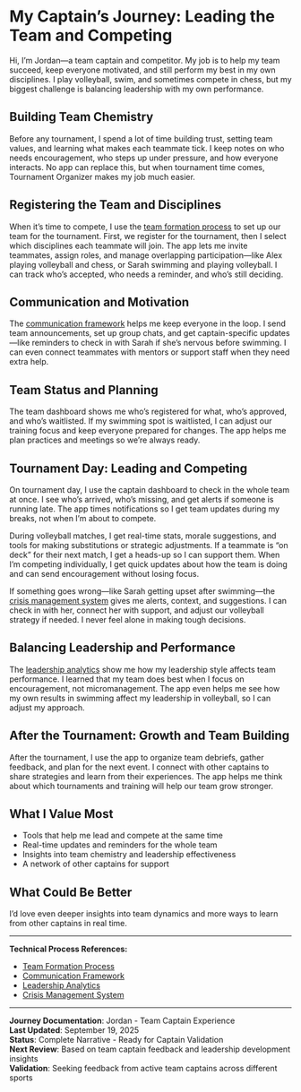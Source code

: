 
# My Captain’s Journey: Leading the Team and Competing

Hi, I’m Jordan—a team captain and competitor. My job is to help my team succeed, keep everyone motivated, and still perform my best in my own disciplines. I play volleyball, swim, and sometimes compete in chess, but my biggest challenge is balancing leadership with my own performance.

## Building Team Chemistry

Before any tournament, I spend a lot of time building trust, setting team values, and learning what makes each teammate tick. I keep notes on who needs encouragement, who steps up under pressure, and how everyone interacts. No app can replace this, but when tournament time comes, Tournament Organizer makes my job much easier.

## Registering the Team and Disciplines

When it’s time to compete, I use the [team formation process](../technical-processes/team-formation.md) to set up our team for the tournament. First, we register for the tournament, then I select which disciplines each teammate will join. The app lets me invite teammates, assign roles, and manage overlapping participation—like Alex playing volleyball and chess, or Sarah swimming and playing volleyball. I can track who’s accepted, who needs a reminder, and who’s still deciding.

## Communication and Motivation

The [communication framework](../technical-processes/communication-framework.md) helps me keep everyone in the loop. I send team announcements, set up group chats, and get captain-specific updates—like reminders to check in with Sarah if she’s nervous before swimming. I can even connect teammates with mentors or support staff when they need extra help.

## Team Status and Planning

The team dashboard shows me who’s registered for what, who’s approved, and who’s waitlisted. If my swimming spot is waitlisted, I can adjust our training focus and keep everyone prepared for changes. The app helps me plan practices and meetings so we’re always ready.

## Tournament Day: Leading and Competing

On tournament day, I use the captain dashboard to check in the whole team at once. I see who’s arrived, who’s missing, and get alerts if someone is running late. The app times notifications so I get team updates during my breaks, not when I’m about to compete.

During volleyball matches, I get real-time stats, morale suggestions, and tools for making substitutions or strategic adjustments. If a teammate is “on deck” for their next match, I get a heads-up so I can support them. When I’m competing individually, I get quick updates about how the team is doing and can send encouragement without losing focus.

If something goes wrong—like Sarah getting upset after swimming—the [crisis management system](../technical-processes/crisis-management.md) gives me alerts, context, and suggestions. I can check in with her, connect her with support, and adjust our volleyball strategy if needed. I never feel alone in making tough decisions.

## Balancing Leadership and Performance

The [leadership analytics](../technical-processes/leadership-analytics.md) show me how my leadership style affects team performance. I learned that my team does best when I focus on encouragement, not micromanagement. The app even helps me see how my own results in swimming affect my leadership in volleyball, so I can adjust my approach.

## After the Tournament: Growth and Team Building

After the tournament, I use the app to organize team debriefs, gather feedback, and plan for the next event. I connect with other captains to share strategies and learn from their experiences. The app helps me think about which tournaments and training will help our team grow stronger.

## What I Value Most

- Tools that help me lead and compete at the same time
- Real-time updates and reminders for the whole team
- Insights into team chemistry and leadership effectiveness
- A network of other captains for support

## What Could Be Better

I’d love even deeper insights into team dynamics and more ways to learn from other captains in real time.

---

**Technical Process References:**  
- [Team Formation Process](../technical-processes/team-formation.md)  
- [Communication Framework](../technical-processes/communication-framework.md)  
- [Leadership Analytics](../technical-processes/leadership-analytics.md)  
- [Crisis Management System](../technical-processes/crisis-management.md)  

---

**Journey Documentation**: Jordan - Team Captain Experience  
**Last Updated**: September 19, 2025  
**Status**: Complete Narrative - Ready for Captain Validation  
**Next Review**: Based on team captain feedback and leadership development insights  
**Validation**: Seeking feedback from active team captains across different sports
